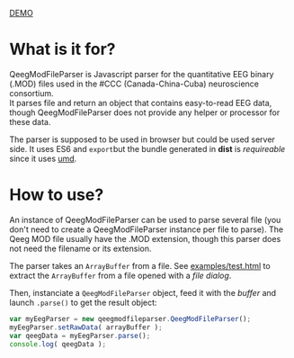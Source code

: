 [DEMO](http://me.jonathanlurie.fr/qeegmodfileparser/examples/test.html)  

# What is it for?
QeegModFileParser is Javascript parser for the quantitative EEG binary (.MOD) files used in the #CCC (Canada-China-Cuba) neuroscience consortium.  
It parses file  and return an object that contains easy-to-read EEG data, though QeegModFileParser does not provide any helper or processor for these data.  

The parser is supposed to be used in browser but could be used server side. It uses ES6 and `export`but the bundle generated in **dist** is *requireable* since it uses [umd](https://github.com/umdjs/umd).

# How to use?
An instance of QeegModFileParser can be used to parse several file (you don't need to create a QeegModFileParser instance per file to parse). The Qeeg MOD file usually have the .MOD extension, though this parser does not need the filename or its extension.  

The parser takes an `ArrayBuffer` from a file. See [examples/test.html](examples/test.html) to extract the `ArrayBuffer` from a file opened with a *file dialog*.

Then, instanciate a `QeegModFileParser` object, feed it with the *buffer* and launch `.parse()` to get the result object:  

```Javascript
var myEegParser = new qeegmodfileparser.QeegModFileParser();
myEegParser.setRawData( arrayBuffer );
var qeegData = myEegParser.parse();
console.log( qeegData );
```

